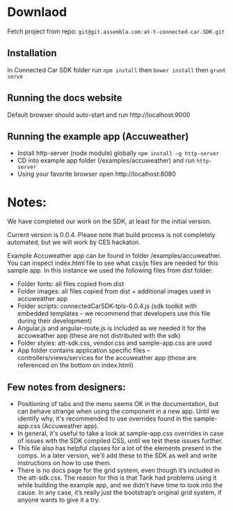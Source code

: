 # Downlaod
Fetch project from repo: `git@git.assembla.com:at-t-connected-car.SDK.git`

## Installation
In Connected Car SDK folder run `npm install`
then `bower install`
then `grunt serve`

## Running the docs website
Default browser should auto-start and run http://localhost:9000

## Running the example app (Accuweather)
- Install http-server (node module) globally `npm install –g http-server`
- CD into example app folder (/examples/accuweather) and run `http-server`
- Using your favorite browser open http://localhost:8080

# Notes:
We have completed our work on the SDK, at least for the initial version.
 
Current version is 0.0.4. Please note that build process is not completely automated, but we will work by CES hackaton.
 
Example Accuweather app can be found in folder /examples/accuweather. You can inspect index.html file to see what css/js files are needed for this sample app. In this instance we used the following files from dist folder:
- Folder fonts: all files copied from dist
- Folder images: all files copied from dist + additional images used in accuweather app
- Folder scripts: connectedCarSDK-tpls-0.0.4.js (sdk toolkit with embedded templates – we recommend that developers use this file during their development)
- Angular.js and angular-route.js is included as we needed it for the accuweather app (these are not distributed with the sdk)
- Folder styles: att-sdk.css, vendor.css and sample-app.css are used
- App folder contains application specific files – controllers/views/services for the accuweather app (those are referenced on the bottom on index.html)

## Few notes from designers:
- Positioning of tabs and the menu seems OK in the documentation, but can behave strange when using the component in a new app. Until we identify why, it's recommended to use overrides found in the sample-app.css (Accuweather app).
- In general, it's useful to take a look at sample-app.css overrides in case of issues with the SDK compiled CSS, until we test these issues further.
- This file also has helpful classes for a lot of the elements present in the comps. In a later version, we'll add these to the SDK as well and write instructions on how to use them.
- There is no docs page for the grid system, even though it’s included in the att-sdk.css. The reason for this is that Tarik had problems using it while building the example app, and we didn’t have time to look into the cause. In any case, it’s really just the bootstrap’s original grid system, if anyone wants to give it a try.